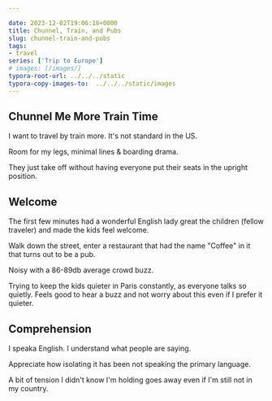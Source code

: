 ```yaml
---

date: 2023-12-02T19:06:18+0000
title: Chunnel, Train, and Pubs
slug: chunnel-train-and-pubs
tags:
- travel
series: ['Trip to Europe']
# images: [/images/]
typora-root-url: ../../../static
typora-copy-images-to:  ../../../static/images
---
```


## Chunnel Me More Train Time

I want to travel by train more.
It's not standard in the US.

Room for my legs, minimal lines & boarding drama.

They just take off without having everyone put their seats in the upright position.

## Welcome

The first few minutes had a wonderful English lady great the children (fellow traveler) and made the kids feel welcome.

Walk down the street, enter a restaurant that had the name "Coffee" in it that turns out to be a pub.

Noisy with a 86-89db average crowd buzz.

Trying to keep the kids quieter in Paris constantly, as everyone talks so quietly.
Feels good to hear a buzz and not worry about this even if I prefer it quieter.

## Comprehension

I speaka English.
I understand what people are saying.

Appreciate how isolating it has been not speaking the primary language.

A bit of tension I didn't know I'm holding goes away even if I'm still not in my country.
